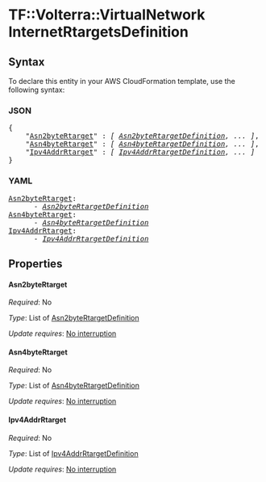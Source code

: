 # TF::Volterra::VirtualNetwork InternetRtargetsDefinition

## Syntax

To declare this entity in your AWS CloudFormation template, use the following syntax:

### JSON

<pre>
{
    "<a href="#asn2bytertarget" title="Asn2byteRtarget">Asn2byteRtarget</a>" : <i>[ <a href="asn2bytertargetdefinition.md">Asn2byteRtargetDefinition</a>, ... ]</i>,
    "<a href="#asn4bytertarget" title="Asn4byteRtarget">Asn4byteRtarget</a>" : <i>[ <a href="asn4bytertargetdefinition.md">Asn4byteRtargetDefinition</a>, ... ]</i>,
    "<a href="#ipv4addrrtarget" title="Ipv4AddrRtarget">Ipv4AddrRtarget</a>" : <i>[ <a href="ipv4addrrtargetdefinition.md">Ipv4AddrRtargetDefinition</a>, ... ]</i>
}
</pre>

### YAML

<pre>
<a href="#asn2bytertarget" title="Asn2byteRtarget">Asn2byteRtarget</a>: <i>
      - <a href="asn2bytertargetdefinition.md">Asn2byteRtargetDefinition</a></i>
<a href="#asn4bytertarget" title="Asn4byteRtarget">Asn4byteRtarget</a>: <i>
      - <a href="asn4bytertargetdefinition.md">Asn4byteRtargetDefinition</a></i>
<a href="#ipv4addrrtarget" title="Ipv4AddrRtarget">Ipv4AddrRtarget</a>: <i>
      - <a href="ipv4addrrtargetdefinition.md">Ipv4AddrRtargetDefinition</a></i>
</pre>

## Properties

#### Asn2byteRtarget

_Required_: No

_Type_: List of <a href="asn2bytertargetdefinition.md">Asn2byteRtargetDefinition</a>

_Update requires_: [No interruption](https://docs.aws.amazon.com/AWSCloudFormation/latest/UserGuide/using-cfn-updating-stacks-update-behaviors.html#update-no-interrupt)

#### Asn4byteRtarget

_Required_: No

_Type_: List of <a href="asn4bytertargetdefinition.md">Asn4byteRtargetDefinition</a>

_Update requires_: [No interruption](https://docs.aws.amazon.com/AWSCloudFormation/latest/UserGuide/using-cfn-updating-stacks-update-behaviors.html#update-no-interrupt)

#### Ipv4AddrRtarget

_Required_: No

_Type_: List of <a href="ipv4addrrtargetdefinition.md">Ipv4AddrRtargetDefinition</a>

_Update requires_: [No interruption](https://docs.aws.amazon.com/AWSCloudFormation/latest/UserGuide/using-cfn-updating-stacks-update-behaviors.html#update-no-interrupt)

